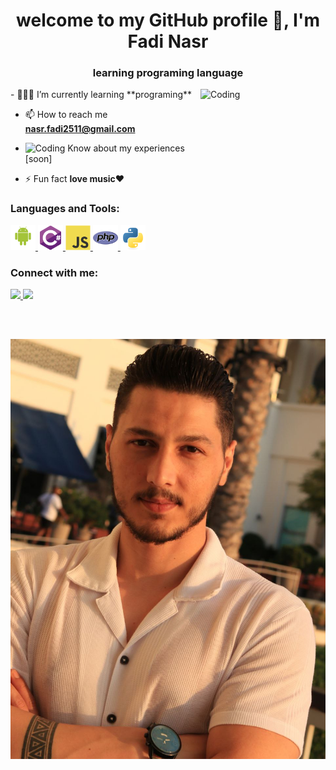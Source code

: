 <h1 align="center">welcome to my GitHub profile 👋, I'm Fadi Nasr</h1>
<h3 align="center">learning programing language</h3>
<img align="right" alt="Coding" width="200" height="400" src="https://media2.giphy.com/media/v1.Y2lkPTc5MGI3NjExd2tidG5jdXh3Z3MwYWt1Mmw2aDlodnRvdXo2d242cnNvZ3R5MWNhaSZlcD12MV9pbnRlcm5hbF9naWZfYnlfaWQmY3Q9Zw/78XCFBGOlS6keY1Bil/giphy.gif">
- 🧑🏽‍🏫 I’m currently learning **programing**

- 📫 How to reach me **nasr.fadi2511@gmail.com**

- <img  alt="Coding" width="40" src="https://media4.giphy.com/media/jdPMeyv9rn0hZHh8n9/200w.webp?cid=ecf05e477z1ua02836hi0g9gzq0rmnf3ui3w4bcqi7ckd2x7&rid=200w.webp&ct=s"> Know about my experiences [soon]

- ⚡ Fun fact **love music❤️**








<h3 align="left">Languages and Tools:</h3>
<p align="left"> <a href="https://developer.android.com" target="_blank" rel="noreferrer"> <img src="https://raw.githubusercontent.com/devicons/devicon/master/icons/android/android-original-wordmark.svg" alt="android" width="40" height="40"/> </a> <a href="https://www.w3schools.com/cs/" target="_blank" rel="noreferrer"> <img src="https://raw.githubusercontent.com/devicons/devicon/master/icons/csharp/csharp-original.svg" alt="csharp" width="40" height="40"/> </a> <a href="https://developer.mozilla.org/en-US/docs/Web/JavaScript" target="_blank" rel="noreferrer"> <img src="https://raw.githubusercontent.com/devicons/devicon/master/icons/javascript/javascript-original.svg" alt="javascript" width="40" height="40"/> </a> <a href="https://www.php.net" target="_blank" rel="noreferrer"> <img src="https://raw.githubusercontent.com/devicons/devicon/master/icons/php/php-original.svg" alt="php" width="40" height="40"/> </a> <a href="https://www.python.org" target="_blank" rel="noreferrer"> <img src="https://raw.githubusercontent.com/devicons/devicon/master/icons/python/python-original.svg" alt="python" width="40" height="40"/> </a> </p>

<h3 align="left">Connect with me:</h3>
<div >
  <a href="https://wa.me/0096181852076">
    <img width="50" src="https://upload.wikimedia.org/wikipedia/commons/thumb/6/6b/WhatsApp.svg/130px-WhatsApp.svg.png"/>
  </a>
  <a href="https://www.instagram.com/nasrfadi?igsh=Y3lld3o4OW13MXdt">
    <img width="50" src="https://upload.wikimedia.org/wikipedia/commons/thumb/9/95/Instagram_logo_2022.svg/150px-Instagram_logo_2022.svg.png"/>
  </a>
</div>


<p align="center">
  <img src="https://raw.githubusercontent.com/fadi-code2511/fadi-code2511/main/photo_2025-03-05_01-05-52.jpg" alt="My GitHub Banner">
</p>

